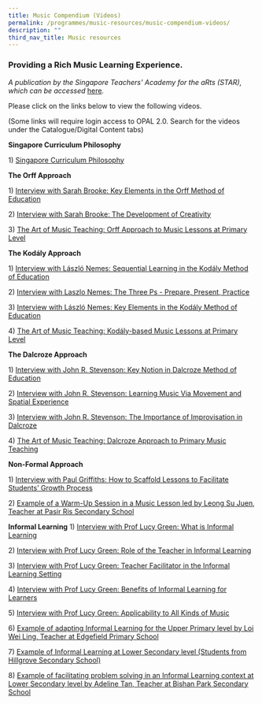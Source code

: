 ```yaml
---
title: Music Compendium (Videos)
permalink: /programmes/music-resources/music-compendium-videos/
description: ""
third_nav_title: Music resources
---
```

### Providing a Rich Music Learning Experience.
_A publication by the Singapore Teachers' Academy for the aRts (STAR), which can be accessed_ [here](https://joom.ag/Yj0C)_._

Please click on the links below to view the following videos. 

(Some links will require login access to OPAL 2.0. Search for the videos under the Catalogue/Digital Content tabs)
<br>

**Singapore Curriculum Philosophy**

1) [Singapore Curriculum Philosophy](https://www.moe.gov.sg/about/singapore-teaching-practice)

**The Orff Approach**

1) [Interview with Sarah Brooke: Key Elements in the Orff Method of Education](https://vimeo.com/346500309/76b7f15238)

2) [Interview with Sarah Brooke: The Development of Creativity](https://vimeo.com/346500336/8291c0aaad)

3) [The Art of Music Teaching: Orff Approach to Music Lessons at Primary Level](https://www.opal2.moe.edu.sg/app/learner/detail/digitalcontent/b09c6daa-75c5-408d-8e14-12918b98edef)

**The Kodály Approach**

1) [Interview with László Nemes: Sequential Learning in the Kodály Method of Education](https://vimeo.com/346500346/989658f199)

2) [Interview with Laszlo Nemes: The Three Ps - Prepare, Present, Practice](https://vimeo.com/346500354/5c613dc6a5)

3) [Interview with László Nemes: Key Elements in the Kodály Method of Education](https://vimeo.com/346500361/8b20a2dbbc)

4) [The Art of Music Teaching: Kodály-based Music Lessons at Primary Level](https://www.opal2.moe.edu.sg/app/learner/detail/digitalcontent/c2460883-7bd4-4491-9fc8-bfc3950e6abb)

**The Dalcroze Approach**

1) [Interview with John R. Stevenson: Key Notion in Dalcroze Method of Education](https://vimeo.com/346500448/b265fc1f05)

2) [Interview with John R. Stevenson: Learning Music Via Movement and Spatial Experience](https://vimeo.com/346500455/0fc9520d9c)

3) [Interview with John R. Stevenson: The Importance of Improvisation in Dalcroze](https://vimeo.com/346500473/07d97b7a57)

4) [The Art of Music Teaching: Dalcroze Approach to Primary Music Teaching](https://www.opal2.moe.edu.sg/app/learner/detail/digitalcontent/2f57d11b-d7ea-480f-8525-34afbcd5c7b2)


**Non-Formal Approach**

1) [Interview with Paul Griffiths: How to Scaffold Lessons to Facilitate Students’ Growth Process](https://vimeo.com/428064281/e20368602c)

2) [Example of a Warm-Up Session in a Music Lesson led by Leong Su Juen, Teacher at Pasir Ris Secondary School](https://www.opal2.moe.edu.sg/app/learner/detail/digitalcontent/e6dc20d8-8bf5-4c24-a6d5-0304b094f397)

**Informal Learning**
1) [Interview with Prof Lucy Green: What is Informal Learning](https://vimeo.com/346500490/29099c1a39)

2) [Interview with Prof Lucy Green: Role of the Teacher in Informal Learning](https://vimeo.com/346500497/d6834baa79)

3) [Interview with Prof Lucy Green: Teacher Facilitator in the Informal Learning Setting](https://vimeo.com/346500511/4733ce2f79)

4) [Interview with Prof Lucy Green: Benefits of Informal Learning for Learners](https://vimeo.com/346500522/9d959c19c9)

5) [Interview with Prof Lucy Green: Applicability to All Kinds of Music](https://vimeo.com/346500534/9f5951baec)

6) [Example of adapting Informal Learning for the Upper Primary level by Loi Wei Ling, Teacher at Edgefield Primary School](https://www.opal2.moe.edu.sg/app/learner/detail/digitalcontent/65321bc5-5d94-4bf1-8208-48b8337d43a1)

7) [Example of Informal Learning at Lower Secondary level (Students from Hillgrove Secondary School)](https://www.opal2.moe.edu.sg/app/learner/detail/digitalcontent/59507af3-0f9c-4cf1-9f7f-6c30c2dd55ea)

8) [Example of facilitating problem solving in an Informal Learning context at Lower Secondary level by Adeline Tan, Teacher at Bishan Park Secondary School](https://www.opal2.moe.edu.sg/app/learner/detail/digitalcontent/e5c99122-3e8b-4bec-b201-e50dfa447c92)